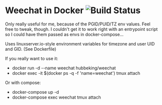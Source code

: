 # Weechat in Docker ![Build Status](https://img.shields.io/docker/cloud/build/hubbeking/weechat.svg)

Only really useful for me, because of the PGID/PUID/TZ env values. Feel free to tweak, though.
I couldn't get it to work right with an entrypoint script so I could have them passed as envs in docker-compose...

Uses linuxserver.io-style environment variables for timezone and user UID and GID. (See Dockerfile)

If you really want to use it:
  - docker run -d --name weechat hubbeking/weechat
  - docker exec -it $(docker ps -q -f 'name=weechat') tmux attach

Or with compose:
  - docker-compose up -d
  - docker-compose exec weechat tmux attach
